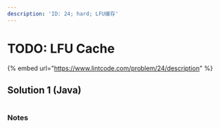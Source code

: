 ```yaml
---
description: 'ID: 24; hard; LFU缓存'
---
```


# TODO: LFU Cache

{% embed url="https://www.lintcode.com/problem/24/description" %}

## Solution 1 \(Java\)

```java

```

### Notes

